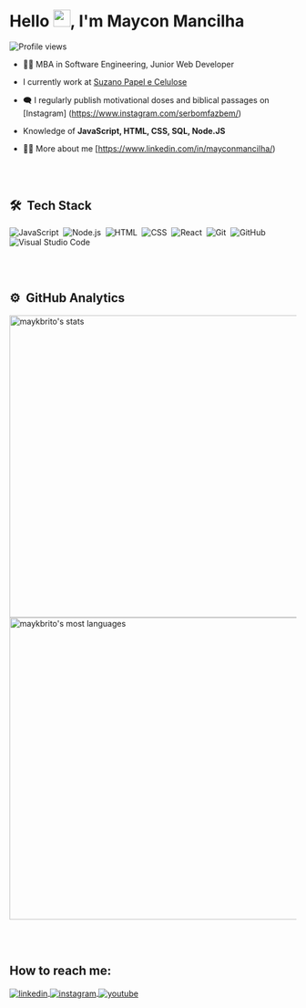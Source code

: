 <h1 align="left">Hello <img src="https://raw.githubusercontent.com/kaueMarques/kaueMarques/master/hi.gif" height="30px">, I'm Maycon Mancilha</h1>
<p align="left"> <img src="https://komarev.com/ghpvc/?username=mmancilha&color=green" alt="Profile views" /> </p>

- 👨‍🎓 MBA in Software Engineering, Junior Web Developer 

- I currently work at [Suzano Papel e Celulose](https://www.suzano.com.br/)

- 🗨️ I regularly publish motivational doses and biblical passages on [Instagram] (https://www.instagram.com/serbomfazbem/)

- Knowledge of **JavaScript, HTML, CSS, SQL, Node.JS**

- 👨‍💻 More about me [https://www.linkedin.com/in/mayconmancilha/)

<br><br>

## 🛠 &nbsp;Tech Stack

![JavaScript](https://img.shields.io/badge/-JavaScript-05122A?style=flat&logo=javascript)&nbsp;
![Node.js](https://img.shields.io/badge/-Node.js-05122A?style=flat&logo=node.js)&nbsp;
![HTML](https://img.shields.io/badge/-HTML-05122A?style=flat&logo=HTML5)&nbsp;
![CSS](https://img.shields.io/badge/-CSS-05122A?style=flat&logo=CSS3&logoColor=1572B6)&nbsp;
![React](https://img.shields.io/badge/-React-05122A?style=flat&logo=react)&nbsp;
![Git](https://img.shields.io/badge/-Git-05122A?style=flat&logo=git)&nbsp;
![GitHub](https://img.shields.io/badge/-GitHub-05122A?style=flat&logo=github)&nbsp;
![Visual Studio Code](https://img.shields.io/badge/-Visual%20Studio%20Code-05122A?style=flat&logo=visual-studio-code&logoColor=007ACC)&nbsp;

<br><br>

## ⚙️ &nbsp;GitHub Analytics

<p align="left">
<img width="530em" src="https://github-readme-stats.vercel.app/api?username=mmancilha&show_icons=true&theme=vision-friendly-dark" alt="maykbrito's stats"/>
<img width="530em" src="https://github-readme-stats.vercel.app/api/top-langs/?username=mmancilha&layout=compact&theme=vision-friendly-dark" alt="maykbrito's most languages"/>
</p>
<br><br>

## How to reach me:

<a href="https://www.linkedin.com/in/mayconmancilha/" target="_blank">
  <img align="center" src="https://img.shields.io/badge/-mayconmancilha-05122A?style=flat&logo=linkedin" alt="linkedin"/>
</a>
<a href="https://instagram.com/mancilhamaycon" target="_blank">
 <img align="center" src="https://img.shields.io/badge/-mancilhamaycon-05122A?style=flat&logo=instagram" alt="instagram"/>
</a>
<a href="https://www.youtube.com/@mayconmancilhaDev" target="_blank">
 <img align="center" src="https://img.shields.io/badge/-mayconmancilhaDev-05122A?style=flat&logo=youtube" alt="youtube"/>
</a>
</p>
